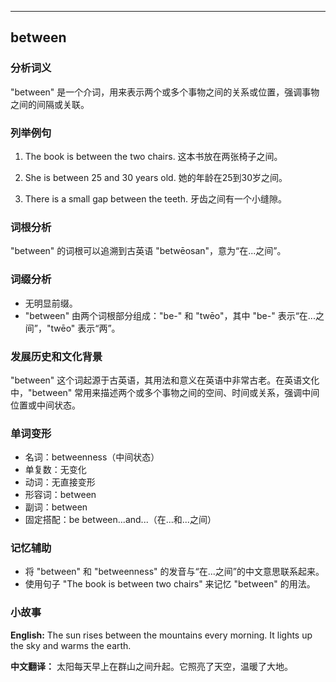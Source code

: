 
---------------
## between
### 分析词义
"between" 是一个介词，用来表示两个或多个事物之间的关系或位置，强调事物之间的间隔或关联。

### 列举例句
1. The book is between the two chairs.
   这本书放在两张椅子之间。

2. She is between 25 and 30 years old.
   她的年龄在25到30岁之间。

3. There is a small gap between the teeth.
   牙齿之间有一个小缝隙。

### 词根分析
"between" 的词根可以追溯到古英语 "betwēosan"，意为“在...之间”。

### 词缀分析
- 无明显前缀。
- "between" 由两个词根部分组成："be-" 和 "twēo"，其中 "be-" 表示“在...之间”，"twēo" 表示“两”。

### 发展历史和文化背景
"between" 这个词起源于古英语，其用法和意义在英语中非常古老。在英语文化中，"between" 常用来描述两个或多个事物之间的空间、时间或关系，强调中间位置或中间状态。

### 单词变形
- 名词：betweenness（中间状态）
- 单复数：无变化
- 动词：无直接变形
- 形容词：between
- 副词：between
- 固定搭配：be between...and...（在...和...之间）

### 记忆辅助
- 将 "between" 和 "betweenness" 的发音与“在...之间”的中文意思联系起来。
- 使用句子 "The book is between two chairs" 来记忆 "between" 的用法。

### 小故事
**English:**
The sun rises between the mountains every morning. It lights up the sky and warms the earth.

**中文翻译：**
太阳每天早上在群山之间升起。它照亮了天空，温暖了大地。

